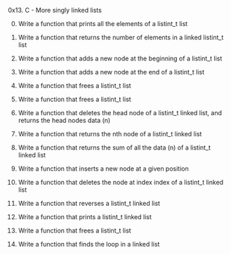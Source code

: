 0x13. C - More singly linked lists

0. Write a function that prints all the elements of a listint_t list

1. Write a function that returns the number of elements in a linked listint_t list

2. Write a function that adds a new node at the beginning of a listint_t list

3. Write a function that adds a new node at the end of a listint_t list

4. Write a function that frees a listint_t list

5. Write a function that frees a listint_t list

6. Write a function that deletes the head node of a listint_t linked list, and returns the head nodes data (n)

7. Write a function that returns the nth node of a listint_t linked list

8. Write a function that returns the sum of all the data (n) of a listint_t linked list

9. Write a function that inserts a new node at a given position

10. Write a function that deletes the node at index index of a listint_t linked list

11. Write a function that reverses a listint_t linked list

12. Write a function that prints a listint_t linked list

13. Write a function that frees a listint_t list

14. Write a function that finds the loop in a linked list
